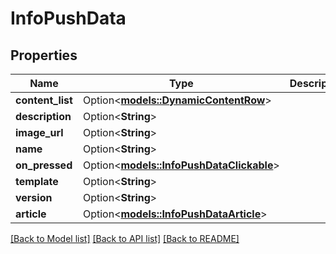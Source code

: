 # InfoPushData

## Properties

Name | Type | Description | Notes
------------ | ------------- | ------------- | -------------
**content_list** | Option<[**models::DynamicContentRow**](DynamicContentRow.md)> |  | [optional]
**description** | Option<**String**> |  | [optional]
**image_url** | Option<**String**> |  | [optional]
**name** | Option<**String**> |  | [optional]
**on_pressed** | Option<[**models::InfoPushDataClickable**](InfoPushDataClickable.md)> |  | [optional]
**template** | Option<**String**> |  | [optional]
**version** | Option<**String**> |  | [optional]
**article** | Option<[**models::InfoPushDataArticle**](InfoPushDataArticle.md)> |  | [optional]

[[Back to Model list]](../README.md#documentation-for-models) [[Back to API list]](../README.md#documentation-for-api-endpoints) [[Back to README]](../README.md)


